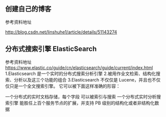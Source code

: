 创建自己的博客
--
参考资料地址

http://blog.csdn.net/linshuhe1/article/details/51143274

分布式搜索引擎 ElasticSearch
---
参考资料地址
https://www.elastic.co/guide/cn/elasticsearch/guide/current/index.html
1.Elasticsearch 是一个实时的分布式搜索分析引擎
2.被用作全文检索、结构化搜索、分析以及这三个功能的组合
3.Elasticsearch 不仅仅是 Lucene，并且也不仅仅只是一个全文搜索引擎。 它可以被下面这样准确的形容：

一个分布式的实时文档存储，每个字段 可以被索引与搜索
一个分布式实时分析搜索引擎
能胜任上百个服务节点的扩展，并支持 PB 级别的结构化或者非结构化数据

